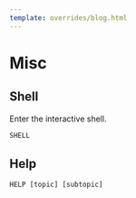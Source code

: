 ```yaml
---
template: overrides/blog.html
---
```


# Misc

## Shell
Enter the interactive shell.

```sql
SHELL
```

## Help

```sql
HELP [topic] [subtopic]
```
